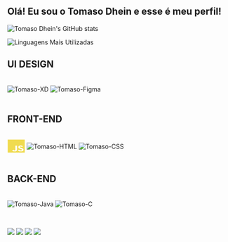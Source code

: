 ## Olá! Eu sou o Tomaso Dhein e esse é meu perfil!

![Tomaso Dhein's GitHub stats](https://github-readme-stats.vercel.app/api?username=tomasodhein&show_icons=true&theme=transparent)

![Linguagens Mais Utilizadas](https://github-readme-stats.vercel.app/api/top-langs/?username=tomasodhein&layout=compact&theme=transparent)

## UI DESIGN
<div style="display: inline_block"><br>
    <img align="center" alt="Tomaso-XD" height="40" width="40" src="https://cdn.jsdelivr.net/gh/devicons/devicon@latest/icons/xd/xd-original.svg">
    <img align="center" alt="Tomaso-Figma" height="30" width="40" src="https://cdn.jsdelivr.net/gh/devicons/devicon@latest/icons/figma/figma-original.svg">
</div><br>

## FRONT-END
<div style="display: inline_block"><br>
  <img align="center" alt="Tomaso-Js" height="30" width="40" src="https://raw.githubusercontent.com/devicons/devicon/master/icons/javascript/javascript-plain.svg">
  <img align="center" alt="Tomaso-HTML" height="30" width="40" src="https://cdn.jsdelivr.net/gh/devicons/devicon@latest/icons/html5/html5-original.svg"/>
  <img align="center" alt="Tomaso-CSS" height="30" width="40" src="https://cdn.jsdelivr.net/gh/devicons/devicon@latest/icons/css3/css3-original.svg"/>
</div><br>

## BACK-END
<div style="display: inline_block"><br>
  <img align="center" alt="Tomaso-Java" height="30" width="40" src="https://cdn.jsdelivr.net/gh/devicons/devicon@latest/icons/java/java-original.svg"/>
  <img align="center" alt="Tomaso-C" height="30" width="40" src="https://cdn.jsdelivr.net/gh/devicons/devicon@latest/icons/c/c-original.svg"/>
</div><br>

  ##
 
<div> 
  <a href="https://www.instagram.com/_totidhein/" target="_blank"><img src="https://img.shields.io/badge/-Instagram-%23E4405F?style=for-the-badge&logo=instagram&logoColor=white" target="_blank"></a>
  <a href="https://discord.gg" target="_blank"><img src="https://img.shields.io/badge/Discord-7289DA?style=for-the-badge&logo=discord&logoColor=white" target="_blank"></a> 
  <a href = "mailto:tomasocorreadhein@gmail.com"><img src="https://img.shields.io/badge/-Gmail-%23333?style=for-the-badge&logo=gmail&logoColor=white" target="_blank"></a>
  <a href="https://www.linkedin.com/in/tomaso-henrique-corr%C3%AAa-dhein-4939ba326/" target="_blank"><img src="https://img.shields.io/badge/-LinkedIn-%230077B5?style=for-the-badge&logo=linkedin&logoColor=white" 
  target="_blank"></a> 
</div>
